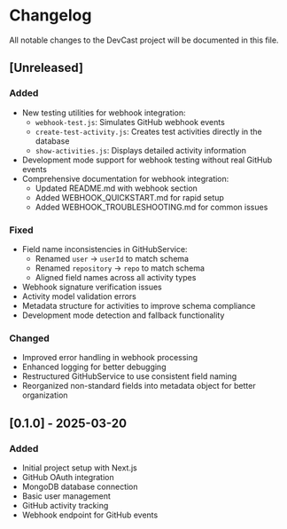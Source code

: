 # Changelog

All notable changes to the DevCast project will be documented in this file.

## [Unreleased]

### Added
- New testing utilities for webhook integration:
  - `webhook-test.js`: Simulates GitHub webhook events
  - `create-test-activity.js`: Creates test activities directly in the database
  - `show-activities.js`: Displays detailed activity information
- Development mode support for webhook testing without real GitHub events
- Comprehensive documentation for webhook integration:
  - Updated README.md with webhook section
  - Added WEBHOOK_QUICKSTART.md for rapid setup
  - Added WEBHOOK_TROUBLESHOOTING.md for common issues

### Fixed
- Field name inconsistencies in GitHubService:
  - Renamed `user` → `userId` to match schema
  - Renamed `repository` → `repo` to match schema
  - Aligned field names across all activity types
- Webhook signature verification issues
- Activity model validation errors
- Metadata structure for activities to improve schema compliance
- Development mode detection and fallback functionality

### Changed
- Improved error handling in webhook processing
- Enhanced logging for better debugging
- Restructured GitHubService to use consistent field naming
- Reorganized non-standard fields into metadata object for better organization

## [0.1.0] - 2025-03-20

### Added
- Initial project setup with Next.js
- GitHub OAuth integration
- MongoDB database connection
- Basic user management
- GitHub activity tracking
- Webhook endpoint for GitHub events 